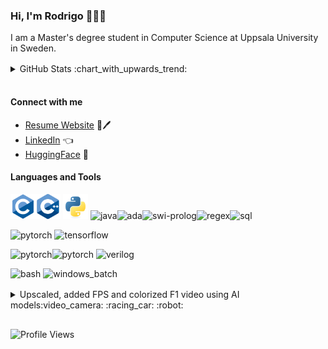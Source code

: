 ### Hi, I'm Rodrigo 👋:man_technologist:

I am a Master's degree student in Computer Science at Uppsala University in Sweden.

<details>
  <summary style="margin-bottom: 1rem; margin-top: 1rem;"> GitHub Stats :chart_with_upwards_trend:</summary>

  [![Most Used Languages](https://github-readme-stats.vercel.app/api?username=rjuez00&theme=slateorange&layout=compact&lang_count=5&count_private=true&hide_border=true&hide_title=true)](https://github.com/anuraghazra/github-readme-stats)

</details>

#### Connect with me

- [Resume Website](https://rjuez00.github.io/) :open_book::pen:
- [LinkedIn](https://www.linkedin.com/in/rjuezhdez/) :point_left:
- [HuggingFace](https://huggingface.co/rjuez00) :hugs:

#### Languages and Tools

<img src="https://raw.githubusercontent.com/devicons/devicon/master/icons/c/c-original.svg" alt="c" width="40" height="40"/><img src="https://raw.githubusercontent.com/devicons/devicon/master/icons/cplusplus/cplusplus-original.svg" alt="cplusplus" width="40" height="40"/> <img src="https://raw.githubusercontent.com/devicons/devicon/master/icons/python/python-original.svg" alt="python" width="40" height="40"/> <img src="https://www.vectorlogo.zone/logos/java/java-icon.svg" alt="java" width="40" height="40"/><img src="https://upload.wikimedia.org/wikipedia/commons/d/d6/Ada_Mascot_with_slogan.svg" alt="ada" width="40" height="40"/><img src="https://starbeamrainbowlabs.com/images/logos/swi-prolog.svg" alt="swi-prolog" width="40" height="40"/><img src="https://upload.wikimedia.org/wikipedia/commons/thumb/c/cd/OOjs_UI_icon_regular-expression.svg/1200px-OOjs_UI_icon_regular-expression.svg.png" alt="regex" width="40" height="40"/><img src="https://www.svgrepo.com/show/127001/sql-file-format.svg" alt="sql" width="40" height="40"/>


<img src="https://www.vectorlogo.zone/logos/pytorch/pytorch-icon.svg" alt="pytorch" width="40" height="40"/> <img src="https://www.vectorlogo.zone/logos/tensorflow/tensorflow-icon.svg" alt="tensorflow" width="40" height="40"/> 

<img src="https://play-lh.googleusercontent.com/xeuSfQHt8wEb-JdcXLtReGF-KO8_Rd2UMOL0vSB6bS9qlxdAGQ0VR4mM9wVeEb76EA" alt="pytorch" width="40" height="40"/><img src="https://www.saashub.com/images/app/service_logos/50/1b3315eb51ff/large.png?1558168828" alt="pytorch" width="40" height="40"/>
<img src="https://upload.wikimedia.org/wikipedia/en/e/ef/SystemVerilog_logo.png" alt="verilog" width="40" height="40"/>



<img src="https://www.vectorlogo.zone/logos/gnu_bash/gnu_bash-icon.svg" alt="bash" width="40" height="40"/> <img src="https://uxwing.com/wp-content/themes/uxwing/download/04-file-folder-type/bat-file.png" alt="windows_batch" width="40" height="40"/> 


<details>
  <summary style="margin-bottom: 1rem; margin-top: 1rem;">Upscaled, added FPS and colorized F1 video using AI models:video_camera: :racing_car: :robot:</summary>

[![AI_FANGIO_RESCALE_COLORIZE](https://img.youtube.com/vi/4F0KdKmiQiE/0.jpg)](https://www.youtube.com/watch?v=4F0KdKmiQiE)

</details>

![Profile Views](https://komarev.com/ghpvc/?username=rjuez00&label=Profile%20views&color=0e75b6&style=flat&color=orange)
